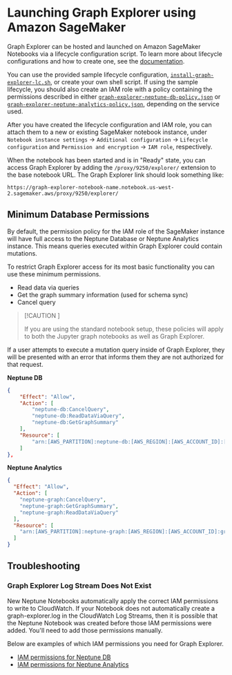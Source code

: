 # Launching Graph Explorer using Amazon SageMaker

Graph Explorer can be hosted and launched on Amazon SageMaker Notebooks via a
lifecycle configuration script. To learn more about lifecycle configurations and
how to create one, see the
[documentation](https://docs.aws.amazon.com/sagemaker/latest/dg/notebook-lifecycle-config.html).

You can use the provided sample lifecycle configuration,
[`install-graph-explorer-lc.sh`](aws-sagemaker/install-graph-explorer-lc.sh), or
create your own shell script. If using the sample lifecycle, you should also
create an IAM role with a policy containing the permissions described in either
[`graph-explorer-neptune-db-policy.json`](aws-sagemaker/graph-explorer-neptune-db-policy.json)
or
[`graph-explorer-neptune-analytics-policy.json`](aws-sagemaker/graph-explorer-neptune-analytics-policy.json),
depending on the service used.

After you have created the lifecycle configuration and IAM role, you can attach
them to a new or existing SageMaker notebook instance, under
`Notebook instance settings` -> `Additional configuration` ->
`Lifecycle configuration` and `Permission and encryption` -> `IAM role`,
respectively.

When the notebook has been started and is in "Ready" state, you can access Graph
Explorer by adding the `/proxy/9250/explorer/` extension to the base notebook
URL. The Graph Explorer link should look something like:

```
https://graph-explorer-notebook-name.notebook.us-west-2.sagemaker.aws/proxy/9250/explorer/
```

## Minimum Database Permissions

By default, the permission policy for the IAM role of the SageMaker instance
will have full access to the Neptune Database or Neptune Analytics instance.
This means queries executed within Graph Explorer could contain mutations.

To restrict Graph Explorer access for its most basic functionality you can use
these minimum permissions.

- Read data via queries
- Get the graph summary information (used for schema sync)
- Cancel query

<!-- prettier-ignore -->
> [!CAUTION
] 
> 
> If you are using the standard notebook setup, these policies will apply to both the Jupyter graph notebooks as well as Graph Explorer.

If a user attempts to execute a mutation query inside of Graph Explorer, they
will be presented with an error that informs them they are not authorized for
that request.

**Neptune DB**

```json
{
    "Effect": "Allow",
    "Action": [
        "neptune-db:CancelQuery",
        "neptune-db:ReadDataViaQuery",
        "neptune-db:GetGraphSummary"
    ],
    "Resource": [
        "arn:[AWS_PARTITION]:neptune-db:[AWS_REGION]:[AWS_ACCOUNT_ID]:[NEPTUNE_CLUSTER_RESOURCE_ID]/*"
    ]
},
```

**Neptune Analytics**

```json
{
  "Effect": "Allow",
  "Action": [
    "neptune-graph:CancelQuery",
    "neptune-graph:GetGraphSummary",
    "neptune-graph:ReadDataViaQuery"
  ],
  "Resource": [
    "arn:[AWS_PARTITION]:neptune-graph:[AWS_REGION]:[AWS_ACCOUNT_ID]:graph/[NEPTUNE_GRAPH_RESOURCE_ID]"
  ]
}
```

## Troubleshooting

### Graph Explorer Log Stream Does Not Exist

New Neptune Notebooks automatically apply the correct IAM permissions to write
to CloudWatch. If your Notebook does not automatically create a
graph-explorer.log in the CloudWatch Log Streams, then it is possible that the
Neptune Notebook was created before those IAM permissions were added. You'll
need to add those permissions manually.

Below are examples of which IAM permissions you need for Graph Explorer.

- [IAM permissions for Neptune DB](aws-sagemaker/graph-explorer-neptune-db-policy.json)
- [IAM permissions for Neptune Analytics](aws-sagemaker/graph-explorer-neptune-analytics-policy.json)
